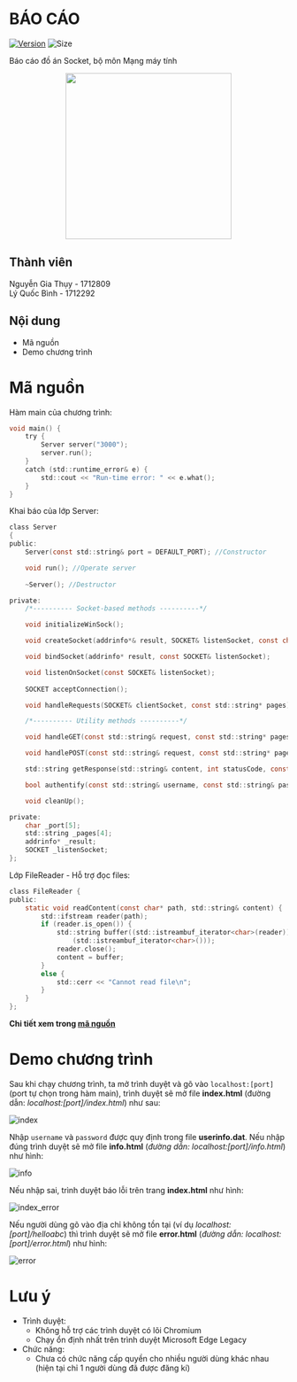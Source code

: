 # **BÁO CÁO**

[![Version](https://img.shields.io/badge/Version-1.2.0-<COLOR>.svg)](https://shields.io/)
![Size](https://img.shields.io/github/repo-size/LyQuocBinh1999/Socket_WebServer)

Báo cáo đồ án Socket, bộ môn Mạng máy tính  

<p align="center">
<img width="300" height="300" src="https://i.ibb.co/hMWfQYg/hcmus.png">
</p>

## Thành viên

Nguyễn Gia Thụy - 1712809  
Lý Quốc Bình - 1712292

## Nội dung

+ Mã nguồn
+ Demo chương trình

# Mã nguồn

Hàm main của chương trình:

``` c
void main() {
	try {
		Server server("3000");
		server.run();
	}
	catch (std::runtime_error& e) {
		std::cout << "Run-time error: " << e.what();
	}
}
```
Khai báo của lớp Server:
``` c
class Server
{
public:
    Server(const std::string& port = DEFAULT_PORT); //Constructor

    void run(); //Operate server
   
    ~Server(); //Destructor

private:
    /*---------- Socket-based methods ----------*/

    void initializeWinSock();

    void createSocket(addrinfo*& result, SOCKET& listenSocket, const char* port); 

    void bindSocket(addrinfo* result, const SOCKET& listenSocket);

    void listenOnSocket(const SOCKET& listenSocket);
    
    SOCKET acceptConnection();

    void handleRequests(SOCKET& clientSocket, const std::string* pages);

    /*---------- Utility methods ----------*/

    void handleGET(const std::string& request, const std::string* pages, std::string& response, bool authorized);

    void handlePOST(const std::string& request, const std::string* pages, std::string& response, bool& authorized);

    std::string getResponse(std::string& content, int statusCode, const std::string& message);

    bool authentify(const std::string& username, const std::string& password);

    void cleanUp();

private:
    char _port[5];
    std::string _pages[4];
    addrinfo* _result;
    SOCKET _listenSocket;
};
```

Lớp FileReader - Hỗ trợ đọc files:
``` c
class FileReader {
public:
	static void readContent(const char* path, std::string& content) {
		std::ifstream reader(path);
		if (reader.is_open()) {
			std::string buffer((std::istreambuf_iterator<char>(reader)),
				(std::istreambuf_iterator<char>()));
			reader.close();
			content = buffer;
		}
		else {
			std::cerr << "Cannot read file\n";
		}
	}
};
```

__Chi tiết xem trong [mã nguồn](source/Server.h)__

# Demo chương trình

Sau khi chạy chương trình, ta mở trình duyệt và gõ vào `localhost:[port]` (port tự chọn trong hàm main), trình duyệt sẽ mở file __index.html__ (đường dẫn: _localhost:\[port\]/index.html_) như sau:

![index](https://i.ibb.co/vYhnWrV/index.png)

Nhập `username` và `password` được quy định trong file __userinfo.dat__. Nếu nhập đúng trình duyệt sẽ mở file __info.html__ (_đường dẫn: localhost:\[port\]/info.html_) như hình:

![info](https://i.ibb.co/RTMr8Cd/info.png)

Nếu nhập sai, trình duyệt báo lỗi trên trang __index.html__ như hình:

![index_error](https://i.ibb.co/0YtgWB0/index2.png)

Nếu người dùng gõ vào địa chỉ không tồn tại (ví dụ _localhost:[port]/helloabc_) thì trình duyệt sẽ mở file __error.html__ (_đường dẫn: localhost:\[port\]/error.html_) như hình:

![error](https://i.ibb.co/PZQzwRH/error.png)

# Lưu ý

- Trình duyệt:  
  - Không hỗ trợ các trình duyệt có lõi Chromium
  - Chạy ổn định nhất trên trình duyệt Microsoft Edge Legacy
- Chức năng:  
  - Chưa có chức năng cấp quyền cho nhiều người dùng khác nhau (hiện tại chỉ 1 người dùng đã được đăng kí)
